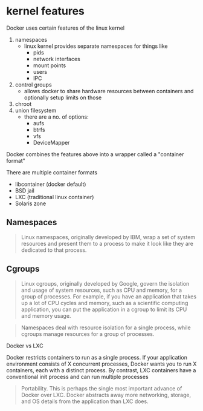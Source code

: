 # kernel features

Docker uses certain features of the linux kernel

1. namespaces
    - linux kernel provides separate namespaces for things like
        - pids
        - network interfaces
        - mount points
        - users
        - IPC
2. control groups
    - allows docker to share hardware resources between containers and
      optionally setup limits on those
3. chroot
4. union filesystem
    - there are a no. of options:
        - aufs
        - btrfs
        - vfs
        - DeviceMapper

Docker combines the features above into a wrapper called a "container format"

There are multiple container formats

- libcontainer (docker default)
- BSD jail
- LXC (traditional linux container)
- Solaris zone

## Namespaces

> Linux namespaces, originally developed by IBM, wrap a set of system resources
> and present them to a process to make it look like they are dedicated to that
> process.

## Cgroups

> Linux cgroups, originally developed by Google, govern the isolation and usage
> of system resources, such as CPU and memory, for a group of processes. For
> example, if you have an application that takes up a lot of CPU cycles and
> memory, such as a scientific computing application, you can put the
> application in a cgroup to limit its CPU and memory usage.

> Namespaces deal with resource isolation for a single process, while cgroups
> manage resources for a group of processes.

Docker vs LXC

Docker restricts containers to run as a single process. If your application
environment consists of X concurrent processes, Docker wants you to run X
containers, each with a distinct process. By contrast, LXC containers have a
conventional init process and can run multiple processes

> Portability. This is perhaps the single most important advance of Docker over
> LXC. Docker abstracts away more networking, storage, and OS details from the
> application than LXC does.
